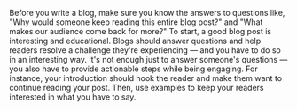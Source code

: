 Before you write a blog, make sure you know the answers to questions like, "Why would someone keep reading this entire blog post?" 
and "What makes our audience come back for more?"
To start, a good blog post is interesting and educational. Blogs should answer questions and help readers resolve a challenge they're 
experiencing — and you have to do so in an interesting way.
It's not enough just to answer someone's questions — you also have to provide actionable steps while being engaging. For instance, 
your introduction should hook the reader and make them want to continue reading your post. 
Then, use examples to keep your readers interested in what you have to say.

